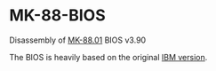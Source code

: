 # MK-88-BIOS
Disassembly of [MK-88.01](https://ru.m.wikipedia.org/wiki/МК-88) BIOS v3.90

The BIOS is heavily based on the original [IBM version](https://github.com/philspil66/IBM-PC-BIOS).
